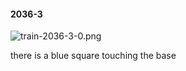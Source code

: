 #### 2036-3
![train-2036-3-0.png](https://github.com/lil-lab/nlvr/raw/master/nlvr/train/images/2/train-2036-3-0.png "train-2036-3-0.png")

there is a blue square touching the base